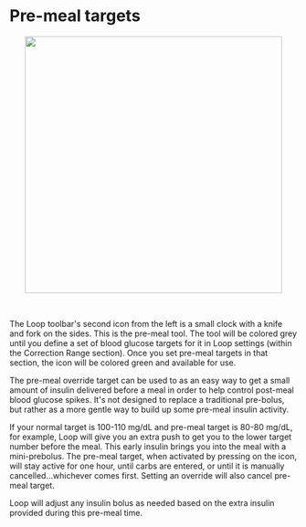 # Pre-meal targets

<p align="center">
<img src="../img/toolbar.png" width="450">
</p></br>


The Loop toolbar's second icon from the left is a small clock with a knife and fork on the sides. This is the pre-meal tool. The tool will be colored grey until you define a set of blood glucose targets for it in Loop settings (within the Correction Range section). Once you set pre-meal targets in that section, the icon will be colored green and available for use.

The pre-meal override target can be used to as an easy way to get a small amount of insulin delivered before a meal in order to help control post-meal blood glucose spikes. It's not designed to replace a traditional pre-bolus, but rather as a more gentle way to build up some pre-meal insulin activity.

If your normal target is 100-110 mg/dL and pre-meal target is 80-80 mg/dL, for example, Loop will give you an extra push to get you to the lower target number before the meal. This early insulin brings you into the meal with a mini-prebolus. The pre-meal target, when activated by pressing on the icon, will stay active for one hour, until carbs are entered, or until it is manually cancelled...whichever comes first. Setting an override will also cancel pre-meal target.

Loop will adjust any insulin bolus as needed based on the extra insulin provided during this pre-meal time.
